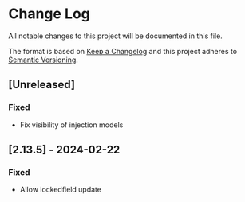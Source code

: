 # Change Log

All notable changes to this project will be documented in this file.

The format is based on [Keep a Changelog](http://keepachangelog.com/)
and this project adheres to [Semantic Versioning](http://semver.org/).

## [Unreleased]

### Fixed

- Fix visibility of injection models


## [2.13.5] - 2024-02-22


### Fixed

- Allow lockedfield update
